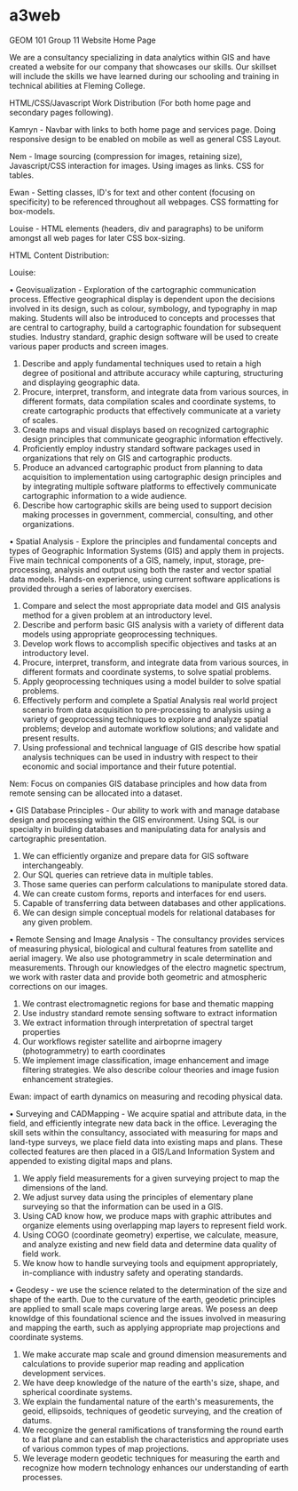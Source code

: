 # a3web
GEOM 101 Group 11 Website
Home Page

We are a consultancy specializing in data analytics within GIS and have created a website for our company that showcases our skills.
Our skillset will include the skills we have learned during our schooling and training in technical abilities at Fleming College.

HTML/CSS/Javascript Work Distribution (For both home page and secondary pages following).

Kamryn - Navbar with links to both home page and services page. Doing responsive design to be enabled on mobile as well as general CSS Layout.

Nem - Image sourcing (compression for images, retaining size), Javascript/CSS interaction for images. Using images as links. CSS for tables.

Ewan - Setting classes, ID's for text and other content (focusing on specificity) to be referenced throughout all webpages. CSS formatting for box-models.

Louise - HTML elements (headers, div and paragraphs) to be uniform amongst all web pages for later CSS box-sizing.

HTML Content Distribution:

Louise: 

•	Geovisualization - Exploration of the cartographic communication process. Effective geographical display is dependent upon the decisions involved in its design, such as colour, symbology, and typography in map making. Students will also be introduced to concepts and processes that are central to cartography, build a cartographic foundation for subsequent studies. Industry standard, graphic design software will be used to create various paper products and screen images.
1.	Describe and apply fundamental techniques used to retain a high degree of positional and attribute accuracy while capturing, structuring and displaying geographic data.
2.	Procure, interpret, transform, and integrate data from various sources, in different formats, data compilation scales and coordinate systems, to create cartographic products that effectively communicate at a variety of scales.
3.	Create maps and visual displays based on recognized cartographic design principles that communicate geographic information effectively.
4.	Proficiently employ industry standard software packages used in organizations that rely on GIS and cartographic products.
5.	Produce an advanced cartographic product from planning to data acquisition to implementation using cartographic design principles and by integrating multiple software platforms to effectively communicate cartographic information to a wide audience.
6.	Describe how cartographic skills are being used to support decision making processes in government, commercial, consulting, and other organizations.

•	Spatial Analysis - Explore the principles and fundamental concepts and types of Geographic Information Systems (GIS) and apply them in projects. Five main technical components of a GIS, namely, input, storage, pre-processing, analysis and output using both the raster and vector spatial data models. Hands-on experience, using current software applications is provided through a series of laboratory exercises.
1.	Compare and select the most appropriate data model and GIS analysis method for a given problem at an introductory level.
2.	Describe and perform basic GIS analysis with a variety of different data models using appropriate geoprocessing techniques.
3.	Develop work flows to accomplish specific objectives and tasks at an introductory level.
4.	Procure, interpret, transform, and integrate data from various sources, in different formats and coordinate systems, to solve spatial problems.
5.	Apply geoprocessing techniques using a model builder to solve spatial problems.
6.	Effectively perform and complete a Spatial Analysis real world project scenario from data acquisition to pre-processing to analysis using a variety of geoprocessing techniques to explore and analyze spatial problems; develop and automate workflow solutions; and validate and present results.
7.	Using professional and technical language of GIS describe how spatial analysis techniques can be used in industry with respect to their economic and social importance and their future potential.

Nem: Focus on companies GIS database principles and how data from remote sensing can be allocated into a dataset.

• GIS Database Principles - Our ability to work with and manage database design and processing within the GIS environment. Using SQL is our specialty in building databases and manipulating data for analysis and cartographic presentation.
1. We can efficiently organize and prepare data for GIS software interchangeably.
2. Our SQL queries can retrieve data in multiple tables.
3. Those same queries can perform calculations to manipulate stored data.
4. We can create custom forms, reports and interfaces for end users.
5. Capable of transferring data between databases and other applications.
6. We can design simple conceptual models for relational databases for any given problem.

• Remote Sensing and Image Analysis - The consultancy provides services of measuring physical, biological and cultural features from satellite and aerial imagery. We also use photogrammetry in scale determination and measurements. Through our knowledges of the electro magnetic spectrum, we work with raster data and provide both geometric and atmospheric corrections on our images.
1. We contrast electromagnetic regions for base and thematic mapping
2. Use industry standard remote sensing software to extract information
3. We extract information through interpretation of spectral target properties
4. Our workflows register satellite and airboprne imagery (photogrammetry) to earth coordinates
5. We implement image classification, image enhancement and image filtering strategies. We also describe colour theories and image fusion enhancement strategies.

Ewan: impact of earth dynamics on measuring and recoding physical data.

• Surveying and CADMapping - We acquire spatial and attribute data, in the field, and efficiently integrate new data back in the office. Leveraging the skill sets within the consultancy, associated with measuring for maps and land-type surveys, we place field data into existing maps and plans. These collected features are then placed in a GIS/Land Information System and appended to existing digital maps and plans.
1.	We apply field measurements for a given surveying project to map the dimensions of the land.
2.	We adjust survey data using the principles of elementary plane surveying so that the information can be used in a GIS.
3.	Using CAD know how, we produce maps with graphic attributes and organize elements using overlapping map layers to represent field work.
4.	Using COGO (coordinate geometry) expertise, we calculate, measure, and analyze existing and new field data and determine data quality of field work.
5.	We know how to handle surveying tools and equipment appropriately, in-compliance with industry safety and operating standards.

• Geodesy - we use the science related to the determination of the size and shape of the earth. Due to the curvature of the earth, geodetic principles are applied to small scale maps covering large areas. We posess an deep knowldge of this foundational science and the issues involved in measuring and mapping the earth, such as applying appropriate map projections and coordinate systems.
1.	We make accurate map scale and ground dimension measurements and calculations to provide superior map reading and application development services.
2.	We have deep knowledge of the nature of the earth's size, shape, and spherical coordinate systems.
3.	We explain the fundamental nature of the earth's measurements, the geoid, ellipsoids, techniques of geodetic surveying, and the creation of datums.
4.	We recognize the general ramifications of transforming the round earth to a flat plane and can establish the characteristics and appropriate uses of various common types of map projections.
5.	We leverage modern geodetic techniques for measuring the earth and recognize how modern technology enhances our understanding of earth processes.


